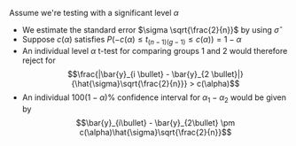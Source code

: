 Assume we're testing with a significant level $\alpha$
- We estimate the standard error $\sigma \sqrt{\frac{2}{n}}$ by using $\hat{\sigma}$
- Suppose $c(\alpha)$ satisfies $P(-c(\alpha) \le t_{(n-1)(g-1)} \le c(\alpha)) = 1 - \alpha$
- An individual level $\alpha$ t-test for comparing groups 1 and 2 would therefore reject for $$\frac{|\bar{y}_{i \bullet} - \bar{y}_{2 \bullet}|}{\hat{\sigma}\sqrt{\frac{2}{n}}} > c(\alpha)$$
- An individual $100(1 - \alpha)\%$ confidence interval for $\alpha_1 - \alpha_2$ would be given by $$\bar{y}_{i\bullet} - \bar{y}_{2\bullet} \pm c(\alpha)\hat{\sigma}\sqrt{\frac{2}{n}}$$
